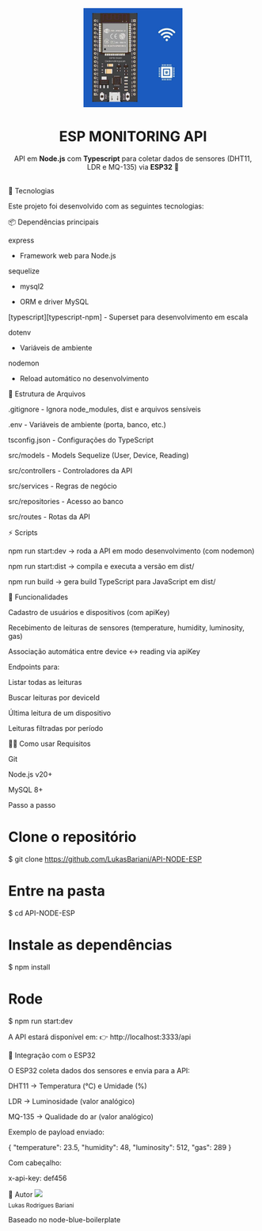 <div align="center"> <img src="./.github/assets/image.png" alt="Logo" height="200"> <h1 align="center"><strong>ESP MONITORING API</strong></h1> <p align="center"> API em <b>Node.js</b> com <b>Typescript</b> para coletar dados de sensores (DHT11, LDR e MQ-135) via <b>ESP32</b> 🚀 </p> </div> <br /> <!-- Badges --> <div align="center">






</div>
🚀 Tecnologias

Este projeto foi desenvolvido com as seguintes tecnologias:

📦 Dependências principais

express
 - Framework web para Node.js

sequelize
 + mysql2
 - ORM e driver MySQL

[typescript][typescript-npm] - Superset para desenvolvimento em escala

dotenv
 - Variáveis de ambiente

nodemon
 - Reload automático no desenvolvimento

📄 Estrutura de Arquivos

.gitignore - Ignora node_modules, dist e arquivos sensíveis

.env - Variáveis de ambiente (porta, banco, etc.)

tsconfig.json - Configurações do TypeScript

src/models - Models Sequelize (User, Device, Reading)

src/controllers - Controladores da API

src/services - Regras de negócio

src/repositories - Acesso ao banco

src/routes - Rotas da API

⚡ Scripts

npm run start:dev → roda a API em modo desenvolvimento (com nodemon)

npm run start:dist → compila e executa a versão em dist/

npm run build → gera build TypeScript para JavaScript em dist/

📡 Funcionalidades

Cadastro de usuários e dispositivos (com apiKey)

Recebimento de leituras de sensores (temperature, humidity, luminosity, gas)

Associação automática entre device ↔ reading via apiKey

Endpoints para:

Listar todas as leituras

Buscar leituras por deviceId

Última leitura de um dispositivo

Leituras filtradas por período

👨‍💻 Como usar
Requisitos

Git

Node.js v20+

MySQL 8+

Passo a passo
# Clone o repositório
$ git clone https://github.com/LukasBariani/API-NODE-ESP

# Entre na pasta
$ cd API-NODE-ESP

# Instale as dependências
$ npm install

# Rode
$ npm run start:dev


A API estará disponível em:
👉 http://localhost:3333/api

🔌 Integração com o ESP32

O ESP32 coleta dados dos sensores e envia para a API:

DHT11 → Temperatura (°C) e Umidade (%)

LDR → Luminosidade (valor analógico)

MQ-135 → Qualidade do ar (valor analógico)

Exemplo de payload enviado:

{
  "temperature": 23.5,
  "humidity": 48,
  "luminosity": 512,
  "gas": 289
}


Com cabeçalho:

x-api-key: def456

👤 Autor
<img src="https://avatars.githubusercontent.com/u/166918103?v=4" width=80><br><sub>Lukas Rodrigues Bariani</sub>

Baseado no node-blue-boilerplate